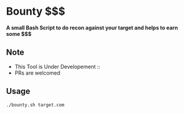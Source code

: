 # Bounty $$$
**A small Bash Script to do recon against your target and helps to earn some $$$**

## Note
+ This Tool is Under Developement ::
+ PRs are welcomed

## Usage
```
./bounty.sh target.com
```
